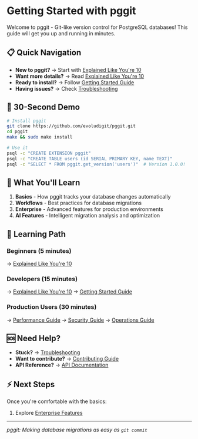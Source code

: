 # Getting Started with pggit

Welcome to pggit - Git-like version control for PostgreSQL databases! This guide will get you up and running in minutes.

## 📋 Quick Navigation

- **New to pggit?** → Start with [Explained Like You're 10](PgGit_Explained_Like_Im_10.md)
- **Want more details?** → Read [Explained Like You're 10](PgGit_Explained_Like_Im_10.md)
- **Ready to install?** → Follow [Getting Started Guide](Getting_Started.md)
- **Having issues?** → Check [Troubleshooting](Troubleshooting.md)

## 🚀 30-Second Demo

```bash
# Install pggit
git clone https://github.com/evoludigit/pggit.git
cd pggit
make && sudo make install

# Use it
psql -c "CREATE EXTENSION pggit"
psql -c "CREATE TABLE users (id SERIAL PRIMARY KEY, name TEXT)"
psql -c "SELECT * FROM pggit.get_version('users')"  # Version 1.0.0!
```

## 🎯 What You'll Learn

1. **Basics** - How pggit tracks your database changes automatically
2. **Workflows** - Best practices for database migrations
3. **Enterprise** - Advanced features for production environments
4. **AI Features** - Intelligent migration analysis and optimization

## 📖 Learning Path

### Beginners (5 minutes)
→ [Explained Like You're 10](PgGit_Explained_Like_Im_10.md)

### Developers (15 minutes)

→ [Explained Like You're 10](PgGit_Explained_Like_Im_10.md)
→ [Getting Started Guide](Getting_Started.md)

### Production Users (30 minutes)
→ [Performance Guide](../guides/Performance.md)
→ [Security Guide](../guides/Security.md)
→ [Operations Guide](../guides/Operations.md)

## 🆘 Need Help?

- **Stuck?** → [Troubleshooting](Troubleshooting.md)
- **Want to contribute?** → [Contributing Guide](../contributing/README.md)
- **API Reference?** → [API Documentation](../reference/README.md)

## ⚡ Next Steps

Once you're comfortable with the basics:
1. Explore [Enterprise Features](../Enterprise_Features.md)

---

*pggit: Making database migrations as easy as `git commit`*